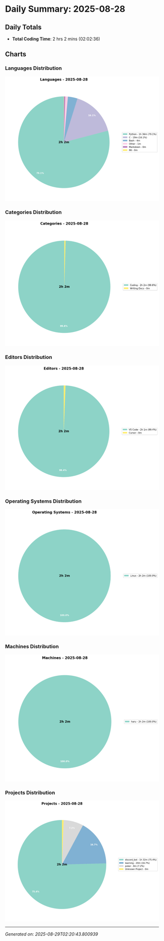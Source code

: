 # Daily Summary: 2025-08-28

## Daily Totals
- **Total Coding Time**: 2 hrs 2 mins (02:02:36)

## Charts

### Languages Distribution
![Languages](/charts/languages_-_2025-08-28.png)

### Categories Distribution
![Categories](/charts/categories_-_2025-08-28.png)

### Editors Distribution
![Editors](/charts/editors_-_2025-08-28.png)

### Operating Systems Distribution
![Operating Systems](/charts/operating_systems_-_2025-08-28.png)

### Machines Distribution
![Machines](/charts/machines_-_2025-08-28.png)

### Projects Distribution
![Projects](/charts/projects_-_2025-08-28.png)

---
*Generated on: 2025-08-29T02:20:43.800939*
